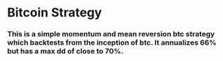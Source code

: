 # Bitcoin Strategy
### This is a simple momentum and mean reversion btc strategy which backtests from the inception of btc. It annualizes 66% but has a max dd of close to 70%.

